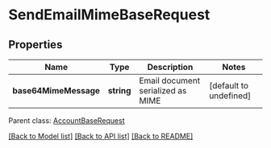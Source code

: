 
# SendEmailMimeBaseRequest

## Properties
Name | Type | Description | Notes
------------ | ------------- | ------------- | -------------
**base64MimeMessage** | **string** | Email document serialized as MIME              | [default to undefined]

 Parent class: [AccountBaseRequest](AccountBaseRequest.md)

[[Back to Model list]](README.md#documentation-for-models) [[Back to API list]](README.md#documentation-for-api-endpoints) [[Back to README]](README.md)
